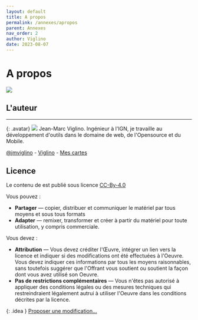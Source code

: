 ```yaml
---
layout: default
title: A propos
permalink: /annexes/apropos
parent: Annexes
nav_order: 2
author: Viglino
date: 2023-08-07
---
```


# A propos
![](/Macarte-MI/assets/banner/fantasy.jpg)

## L'auteur
---

{: .avatar}
![](https://avatars.githubusercontent.com/u/7868217)
Jean-Marc Viglino. Ingénieur à l'IGN, je travaille au développement d'outils dans le domaine de web, de l'Opensource et du Mobile.

[<i class="fa fa-twitter"></i> @jmviglino](https://twitter.com/jmviglino) -
[<i class="fa fa-github"></i> Viglino](https://github.com/Viglino) -
[<i class="fa fa-map"></i> Mes cartes](https://macarte.ign.fr/utilisateur/Viglino_jmsS)

## Licence

Le contenu de est publié sous licence [CC-By-4.0](https://github.com/Viglino/Macarte-MI/blob/main/LICENSE.txt)

Vous pouvez :
* **Partager** — copier, distribuer et communiquer le matériel par tous moyens et sous tous formats
* **Adapter** — remixer, transformer et créer à partir du matériel pour toute utilisation, y compris commerciale.

Vous devez :
* **Attribution** — Vous devez créditer l'Œuvre, intégrer un lien vers la licence et indiquer si des modifications ont été effectuées à l'Oeuvre. Vous devez indiquer ces informations par tous les moyens raisonnables, sans toutefois suggérer que l'Offrant vous soutient ou soutient la façon dont vous avez utilisé son Oeuvre.
* **Pas de restrictions complémentaires** — Vous n'êtes pas autorisé à appliquer des conditions légales ou des mesures techniques qui restreindraient légalement autrui à utiliser l'Oeuvre dans les conditions décrites par la licence.

{: .idea }
[<i class="fa fa-github"></i> Proposer une modification...](https://github.com/Viglino/Macarte-MI/issues)